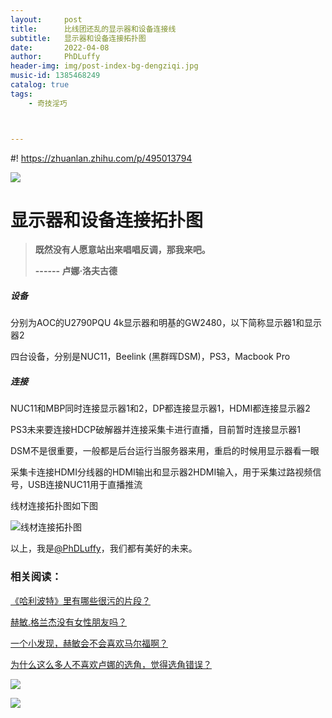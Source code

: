```yaml
---
layout:     post
title:      比线团还乱的显示器和设备连接线
subtitle:   显示器和设备连接拓扑图
date:       2022-04-08
author:     PhDLuffy
header-img: img/post-index-bg-dengziqi.jpg
music-id: 1385468249
catalog: true
tags:
    - 奇技淫巧



---
```




#! https://zhuanlan.zhihu.com/p/495013794

![](https://cdn.jsdelivr.net/gh/PhDLuffy/PicGo@master/img/20210519000143.gif)

# 显示器和设备连接拓扑图



> **既然没有人愿意站出来唱唱反调，那我来吧。**
>
> **------ 卢娜·洛夫古德**



##### 设备

分别为AOC的U2790PQU 4k显示器和明基的GW2480，以下简称显示器1和显示器2

四台设备，分别是NUC11，Beelink (黑群晖DSM)，PS3，Macbook Pro

##### 连接

NUC11和MBP同时连接显示器1和2，DP都连接显示器1，HDMI都连接显示器2

PS3未来要连接HDCP破解器并连接采集卡进行直播，目前暂时连接显示器1

DSM不是很重要，一般都是后台运行当服务器来用，重启的时候用显示器看一眼

采集卡连接HDMI分线器的HDMI输出和显示器2HDMI输入，用于采集过路视频信号，USB连接NUC11用于直播推流

线材连接拓扑图如下图

![线材连接拓扑图](https://cdn.jsdelivr.net/gh/PhDLuffy/PicGo@master/img/%E6%9C%AA%E5%91%BD%E5%90%8D%E6%96%87%E4%BB%B6%20(1).jpg)



以上，我是[@PhDLuffy](https://www.zhihu.com/people/PhDLuffy)，我们都有美好的未来。

### 相关阅读：

[《哈利波特》里有哪些很污的片段？](https://www.zhihu.com/answer/1140862125 "card")

[赫敏.格兰杰没有女性朋友吗？](https://www.zhihu.com/question/352227744/answer/1172575978 "card")

[一个小发现，赫敏会不会喜欢马尔福啊？](https://www.zhihu.com/answer/1302623044 "card")

[为什么这么多人不喜欢卢娜的选角，觉得选角错误？](https://www.zhihu.com/answer/1222718691 "card")

![](https://gitee.com/PhDLuffy/PicGo/raw/master/img/20200907163759.gif)

![](https://cdn.jsdelivr.net/gh/PhDLuffy/PicGo@master/img/20210504120405.jpg)

